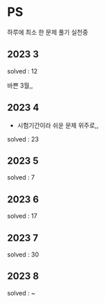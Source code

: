 # PS
하루에 최소 한 문제 풀기 실천중


## 2023 3

solved : 12

바쁜 3월,,

## 2023 4
- 시험기간이라 쉬운 문제 위주로,,

solved : 23

## 2023 5

solved : 7

## 2023 6

solved : 17

## 2023 7

solved : 30

## 2023 8

solved : ~

